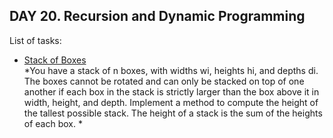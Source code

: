 ## DAY 20. Recursion and Dynamic Programming

List of tasks:

- [Stack of Boxes](https://github.com/yankouskia/cracking-interview/tree/master/DAY%2020/StackOfBoxes.java)  
  *You have a stack of n boxes, with widths wi, heights hi, and depths di. The boxes cannot be rotated and can only be stacked on top of one another if each box in the stack is strictly larger than the box above it in width, height, and depth. Implement a method to compute the height of the tallest possible stack. The height of a stack is the sum of the heights of each box. *  
